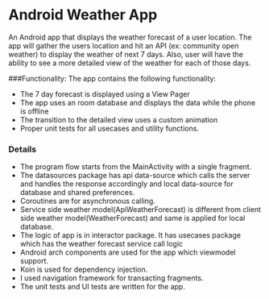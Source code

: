 # Android Weather App

An Android app that displays the weather forecast of a user location. The app will gather the users location and hit an API (ex: community open weather) to display the weather of next 7 days.
Also, user will have the ability to see a more detailed view of the weather for each of those days.

###Functionality:
The app contains the following functionality:

- The 7 day forecast is displayed using a View Pager
- The app uses an room database and displays the data while the phone is offline
- The transition to the detailed view uses a custom animation
- Proper unit tests for all usecases and utility functions.

### Details
- The program flow starts from the MainActivity with a single fragment.
- The datasources package has api data-source which calls the server and handles the response accordingly and local data-source for database and shared preferences.
- Coroutines are for asynchronous calling.
- Service side weather model(ApiWeatherForecast) is different from client side weather model(WeatherForecast) and same is applied for local database.
- The logic of app is in interactor package. It has usecases package which has the weather forecast service call logic
- Android arch components are used for the app which viewmodel support.
- Koin is used for dependency injection.
- I used navigation framework for transacting fragments.
- The unit tests and UI tests are written for the app.


